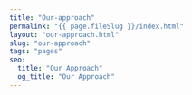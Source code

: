 ```yaml
---
title: "Our-approach"
permalink: "{{ page.fileSlug }}/index.html"
layout: "our-approach.html"
slug: "our-approach"
tags: "pages"
seo:
  title: "Our Approach"
  og_title: "Our Approach"
---
```



